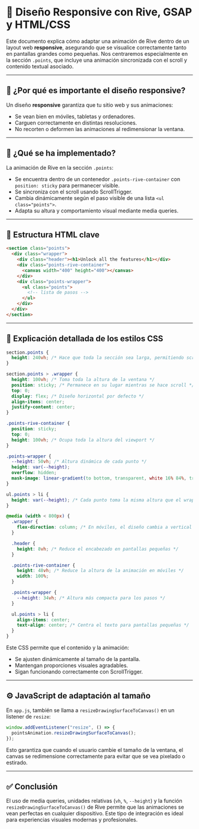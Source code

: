 # 📱 Diseño Responsive con Rive, GSAP y HTML/CSS

Este documento explica cómo adaptar una animación de Rive dentro de un layout web **responsive**, asegurando que se visualice correctamente tanto en pantallas grandes como pequeñas. Nos centraremos especialmente en la sección `.points`, que incluye una animación sincronizada con el scroll y contenido textual asociado.

---

## 🧠 ¿Por qué es importante el diseño responsive?

Un diseño **responsive** garantiza que tu sitio web y sus animaciones:
- Se vean bien en móviles, tabletas y ordenadores.
- Carguen correctamente en distintas resoluciones.
- No recorten o deformen las animaciones al redimensionar la ventana.

---

## 🎯 ¿Qué se ha implementado?

La animación de Rive en la sección `.points`:
- Se encuentra dentro de un contenedor `.points-rive-container` con `position: sticky` para permanecer visible.
- Se sincroniza con el scroll usando ScrollTrigger.
- Cambia dinámicamente según el paso visible de una lista `<ul class="points">`.
- Adapta su altura y comportamiento visual mediante media queries.

---

## 🧱 Estructura HTML clave

```html
<section class="points">
  <div class="wrapper">
    <div class="header"><h1>Unlock all the features</h1></div>
    <div class="points-rive-container">
      <canvas width="400" height="400"></canvas>
    </div>
    <div class="points-wrapper">
      <ul class="points">
        <!-- lista de pasos -->
      </ul>
    </div>
  </div>
</section>
```

---

## 🎨 Explicación detallada de los estilos CSS

```css
section.points {
  height: 240vh; /* Hace que toda la sección sea larga, permitiendo scroll */
}

section.points > .wrapper {
  height: 100vh; /* Toma toda la altura de la ventana */
  position: sticky; /* Permanece en su lugar mientras se hace scroll */
  top: 0;
  display: flex; /* Diseño horizontal por defecto */
  align-items: center;
  justify-content: center;
}

.points-rive-container {
  position: sticky;
  top: 0;
  height: 100vh; /* Ocupa toda la altura del viewport */
}

.points-wrapper {
  --height: 50vh; /* Altura dinámica de cada punto */
  height: var(--height);
  overflow: hidden;
  mask-image: linear-gradient(to bottom, transparent, white 16% 84%, transparent); /* Efecto de desvanecimiento en los extremos */
}

ul.points > li {
  height: var(--height); /* Cada punto toma la misma altura que el wrapper */
}

@media (width < 800px) {
  .wrapper {
    flex-direction: column; /* En móviles, el diseño cambia a vertical */
  }

  .header {
    height: 8vh; /* Reduce el encabezado en pantallas pequeñas */
  }

  .points-rive-container {
    height: 48vh; /* Reduce la altura de la animación en móviles */
    width: 100%;
  }

  .points-wrapper {
    --height: 34vh; /* Altura más compacta para los pasos */
  }

  ul.points > li {
    align-items: center;
    text-align: center; /* Centra el texto para pantallas pequeñas */
  }
}
```

Este CSS permite que el contenido y la animación:
- Se ajusten dinámicamente al tamaño de la pantalla.
- Mantengan proporciones visuales agradables.
- Sigan funcionando correctamente con ScrollTrigger.

---

## ⚙️ JavaScript de adaptación al tamaño

En `app.js`, también se llama a `resizeDrawingSurfaceToCanvas()` en un listener de `resize`:

```javascript
window.addEventListener("resize", () => {
  pointsAnimation.resizeDrawingSurfaceToCanvas();
});
```

Esto garantiza que cuando el usuario cambie el tamaño de la ventana, el canvas se redimensione correctamente para evitar que se vea pixelado o estirado.

---

## ✅ Conclusión

El uso de media queries, unidades relativas (`vh`, `%`, `--height`) y la función `resizeDrawingSurfaceToCanvas()` de Rive permite que las animaciones se vean perfectas en cualquier dispositivo. Este tipo de integración es ideal para experiencias visuales modernas y profesionales.


